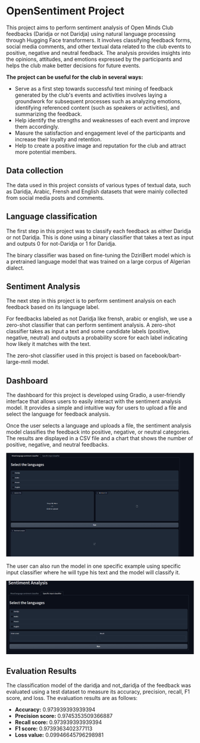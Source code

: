 # OpenSentiment Project
This project aims to perform sentiment analysis of Open Minds Club feedbacks (Daridja or not Daridja) using natural language processing through Hugging Face transformers. It involves classifying feedback forms, social media comments, and other textual data related to the club events to positive, negative and neutral feedback. The analysis provides insights into the opinions, attitudes, and emotions expressed by the participants and helps the club make better decisions for future events.

**The project can be useful for the club in several ways:**
- Serve as a first step towards successful text mining of feedback generated by the club's events and activities involves laying a groundwork for subsequent processes such as analyzing emotions, identifying referenced content (such as speakers or activities), and summarizing the feedback.
- Help identify the strengths and weaknesses of each event and improve them accordingly.
- Masure the satisfaction and engagement level of the participants and increase their loyalty and retention.
- Help to create a positive image and reputation for the club and attract more potential members.

## Data collection
The data used in this project consists of various types of textual data, such as Daridja, Arabic, Frensh and English datasets that were mainly collected from social media posts and comments.

## Language classification
The first step in this project was to classify each feedback as either Daridja or not Daridja. This is done using a binary classifier that takes a text as input and outputs 0 for not-Daridja or 1 for Daridja.

The binary classifier was based on fine-tuning the DziriBert model which is a pretrained language model that was trained on a large corpus of Algerian dialect.

## Sentiment Analysis
The next step in this project is to perform sentiment analysis on each feedback based on its language label.

For feedbacks labeled as not Daridja like frensh, arabic or english, we use a zero-shot classifier that can perform sentiment analysis. A zero-shot classifier takes as input a text and some candidate labels (positive, negative, neutral) and outputs a probability score for each label indicating how likely it matches with the text.

The zero-shot classifier used in this project is based on facebook/bart-large-mnli model.

## Dashboard
The dashboard for this project is developed using Gradio, a user-friendly interface that allows users to easily interact with the sentiment analysis model. It provides a simple and intuitive way for users to upload a file and select the language for feedback analysis.

Once the user selects a language and uploads a file, the sentiment analysis model classifies the feedback into positive, negative, or neutral categories. The results are displayed in a CSV file and a chart that shows the number of positive, negative, and neutral feedbacks.

<img src="Dashboard.png">

The user can also run the model in one specific example using specific input classifier where he will type his text and the model will classify it.

<img src="Dashboard2.png">

## Evaluation Results
The classification model of the daridja and not_daridja of the feedback was evaluated using a test dataset to measure its accuracy, precision, recall, F1 score, and loss. The evaluation results are as follows:

- **Accuracy:** 0.973939393939394
- **Precision score:** 0.9745353509366887
- **Recall score:** 0.973939393939394
- **F1 score:** 0.9739363402377113
- **Loss value:** 0.09946645796298981




